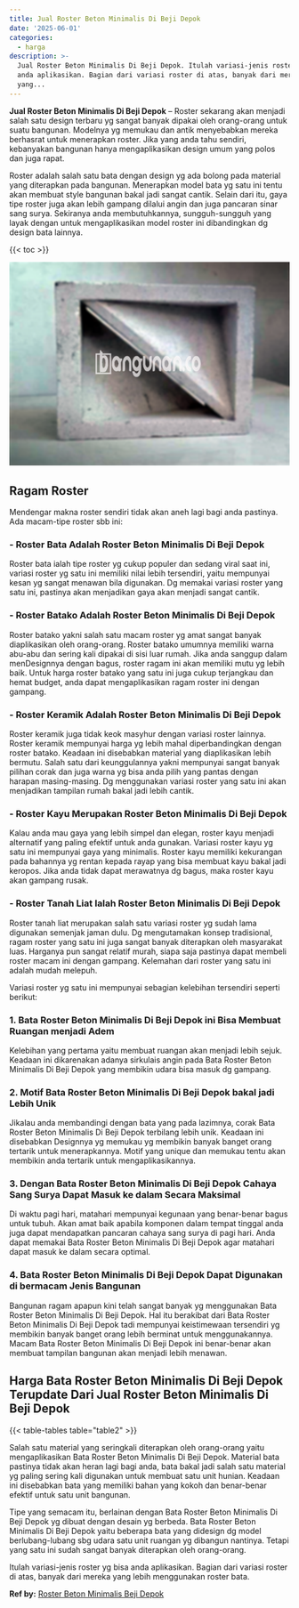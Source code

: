 ```yaml
---
title: Jual Roster Beton Minimalis Di Beji Depok
date: '2025-06-01'
categories:
  - harga
description: >-
  Jual Roster Beton Minimalis Di Beji Depok. Itulah variasi-jenis roster yg bisa
  anda aplikasikan. Bagian dari variasi roster di atas, banyak dari mereka
  yang...
---
```


**Jual Roster Beton Minimalis Di Beji Depok** – Roster sekarang akan menjadi salah satu design terbaru yg sangat banyak dipakai oleh orang-orang untuk suatu bangunan. Modelnya yg memukau dan antik menyebabkan mereka berhasrat untuk menerapkan roster. Jika yang anda tahu sendiri, kebanyakan bangunan hanya mengaplikasikan design umum yang polos dan juga rapat.

Roster adalah salah satu bata dengan design yg ada bolong pada material yang diterapkan pada bangunan. Menerapkan model bata yg satu ini tentu akan membuat style bangunan bakal jadi sangat cantik. Selain dari itu, gaya tipe roster juga akan lebih gampang dilalui angin dan juga pancaran sinar sang surya. Sekiranya anda membutuhkannya, sungguh-sungguh yang layak dengan untuk mengaplikasikan model roster ini dibandingkan dg design bata lainnya.

{{< toc >}}

![Jual Roster Beton Minimalis Di Beji Depok](/images/bata-roster-minimalis-05.png)

## Ragam Roster

Mendengar makna roster sendiri tidak akan aneh lagi bagi anda pastinya. Ada macam-tipe roster sbb ini:

### \- Roster Bata Adalah Roster Beton Minimalis Di Beji Depok

Roster bata ialah tipe roster yg cukup populer dan sedang viral saat ini, variasi roster yg satu ini memiliki nilai lebih tersendiri, yaitu mempunyai kesan yg sangat menawan bila digunakan. Dg memakai variasi roster yang satu ini, pastinya akan menjadikan gaya akan menjadi sangat cantik.

### \- Roster Batako Adalah Roster Beton Minimalis Di Beji Depok

Roster batako yakni salah satu macam roster yg amat sangat banyak diaplikasikan oleh orang-orang. Roster batako umumnya memiliki warna abu-abu dan sering kali dipakai di sisi luar rumah. Jika anda sanggup dalam menDesignnya dengan bagus, roster ragam ini akan memiliki mutu yg lebih baik. Untuk harga roster batako yang satu ini juga cukup terjangkau dan hemat budget, anda dapat mengaplikasikan ragam roster ini dengan gampang.

### \- Roster Keramik Adalah Roster Beton Minimalis Di Beji Depok

Roster keramik juga tidak keok masyhur dengan variasi roster lainnya. Roster keramik mempunyai harga yg lebih mahal diperbandingkan dengan roster batako. Keadaan ini disebabkan material yang diaplikasikan lebih bermutu. Salah satu dari keunggulannya yakni mempunyai sangat banyak pilihan corak dan juga warna yg bisa anda pilih yang pantas dengan harapan masing-masing. Dg menggunakan variasi roster yang satu ini akan menjadikan tampilan rumah bakal jadi lebih cantik.

### \- Roster Kayu Merupakan Roster Beton Minimalis Di Beji Depok

Kalau anda mau gaya yang lebih simpel dan elegan, roster kayu menjadi alternatif yang paling efektif untuk anda gunakan. Variasi roster kayu yg satu ini mempunyai gaya yang minimalis. Roster kayu memiliki kekurangan pada bahannya yg rentan kepada rayap yang bisa membuat kayu bakal jadi keropos. Jika anda tidak dapat merawatnya dg bagus, maka roster kayu akan gampang rusak.

### \- Roster Tanah Liat Ialah Roster Beton Minimalis Di Beji Depok

Roster tanah liat merupakan salah satu variasi roster yg sudah lama digunakan semenjak jaman dulu. Dg mengutamakan konsep tradisional, ragam roster yang satu ini juga sangat banyak diterapkan oleh masyarakat luas. Harganya pun sangat relatif murah, siapa saja pastinya dapat membeli roster macam ini dengan gampang. Kelemahan dari roster yang satu ini adalah mudah melepuh.

Variasi roster yg satu ini mempunyai sebagian kelebihan tersendiri seperti berikut:

### 1\. Bata Roster Beton Minimalis Di Beji Depok ini Bisa Membuat Ruangan menjadi Adem

Kelebihan yang pertama yaitu membuat ruangan akan menjadi lebih sejuk. Keadaan ini dikarenakan adanya sirkulais angin pada Bata Roster Beton Minimalis Di Beji Depok yang membikin udara bisa masuk dg gampang.

### 2\. Motif Bata Roster Beton Minimalis Di Beji Depok bakal jadi Lebih Unik

Jikalau anda membandingi dengan bata yang pada lazimnya, corak Bata Roster Beton Minimalis Di Beji Depok terbilang lebih unik. Keadaan ini disebabkan Designnya yg memukau yg membikin banyak banget orang tertarik untuk menerapkannya. Motif yang unique dan memukau tentu akan membikin anda tertarik untuk mengaplikasikannya.

### 3\. Dengan Bata Roster Beton Minimalis Di Beji Depok Cahaya Sang Surya Dapat Masuk ke dalam Secara Maksimal

Di waktu pagi hari, matahari mempunyai kegunaan yang benar-benar bagus untuk tubuh. Akan amat baik apabila komponen dalam tempat tinggal anda juga dapat mendapatkan pancaran cahaya sang surya di pagi hari. Anda dapat memakai Bata Roster Beton Minimalis Di Beji Depok agar matahari dapat masuk ke dalam secara optimal.

### 4\. Bata Roster Beton Minimalis Di Beji Depok Dapat Digunakan di bermacam Jenis Bangunan

Bangunan ragam apapun kini telah sangat banyak yg menggunakan Bata Roster Beton Minimalis Di Beji Depok. Hal itu berakibat dari Bata Roster Beton Minimalis Di Beji Depok tadi mempunyai keistimewaan tersendiri yg membikin banyak banget orang lebih berminat untuk menggunakannya. Macam Bata Roster Beton Minimalis Di Beji Depok ini benar-benar akan membuat tampilan bangunan akan menjadi lebih menawan.

## Harga Bata Roster Beton Minimalis Di Beji Depok Terupdate Dari Jual Roster Beton Minimalis Di Beji Depok

{{< table-tables table="table2" >}}

Salah satu material yang seringkali diterapkan oleh orang-orang yaitu mengaplikasikan Bata Roster Beton Minimalis Di Beji Depok. Material bata pastinya tidak akan heran lagi bagi anda, bata bakal jadi salah satu material yg paling sering kali digunakan untuk membuat satu unit hunian. Keadaan ini disebabkan bata yang memiliki bahan yang kokoh dan benar-benar efektif untuk satu unit bangunan.

Tipe yang semacam itu, berlainan dengan Bata Roster Beton Minimalis Di Beji Depok yg dibuat dengan desain yg berbeda. Bata Roster Beton Minimalis Di Beji Depok yaitu beberapa bata yang didesign dg model berlubang-lubang sbg udara satu unit ruangan yg dibangun nantinya. Tetapi yang satu ini sudah sangat banyak diterapkan oleh orang-orang.

Itulah variasi-jenis roster yg bisa anda aplikasikan. Bagian dari variasi roster di atas, banyak dari mereka yang lebih menggunakan roster bata.

**Ref by:** [Roster Beton Minimalis Beji Depok](https://id.wikipedia.org/wiki/Roster)
